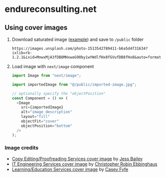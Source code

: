 # endureconsulting.net

## Using cover images

1. Download saturated image ([example](https://images.unsplash.com/photo-1513542789411-b6a5d4f31634?ixlib=rb-1.2.1&ixid=MnwxMjA3fDB8MHxwaG90by1wYWdlfHx8fGVufDB8fHx8&auto=format&fit=crop&w=1920&q=60&sat=-100)) and save to `/public` folder

   ```
   https://images.unsplash.com/photo-1513542789411-b6a5d4f31634?ixlib=rb-1.2.1&ixid=MnwxMjA3fDB8MHxwaG90by1wYWdlfHx8fGVufDB8fHx8&auto=format&fit=crop&w=1920&q=60&sat=-100
   ```

1. Load image with `next/image` component

   ```js
   import Image from "next/image";

   import importedImage from "@/public/imported-image.jpg";

   // optionally specify the "objectPosition"
   const Component = () => (
     <Image
       src={importedImage}
       alt="image description"
       layout="fill"
       objectFit="cover"
       objectPosition="bottom"
     />
   );
   ```

### Image credits

- [Copy Editing/Proofreading Services cover image](https://unsplash.com/photos/l3N9Q27zULw) by [Jess Bailey](https://unsplash.com/@jessbaileydesigns)
- [IT Engineering Services cover image](https://unsplash.com/photos/pgSkeh0yl8o) by [Christopher Robin Ebbinghaus](https://unsplash.com/@cebbbinghaus)
- [Learning/Education Services cover image](https://unsplash.com/photos/R5S4OQpG0lE) by [
  Casey Fyfe](https://unsplash.com/@caseyfyfe)
